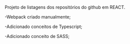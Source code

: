 Projeto de listagens dos repositórios do github em REACT.

-Webpack criado manualmente;

-Adicionado conceitos de Typescript;

-Adicionado conceito de SASS;
